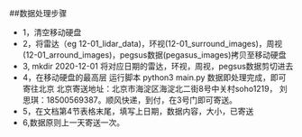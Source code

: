 ##数据处理步骤
+ 1，清空移动硬盘
+ 2，将雷达（eg 12-01_lidar_data)，环视(12-01_surround_images)，周视(12-01_arround_images)，pegsus数据(pegasus_images)拷贝至移动硬盘
+ 3, mkdir 2020-12-01 将对应日期的雷达，环视，周视，pegsus数据剪切进去
+ 4，在移动硬盘的最高层 运行脚本 
	python3 main.py
   数据即处理完成，即可寄往北京
   北京寄送地址：北京市海淀区海淀北二街8号中关村soho1219， 刘思琪：18500569387。顺风快递，到付，在3号门即可寄送。
+ 5，在文档第4节表格末尾，填写上日期，数据内容，大小，已寄送
+ 6,数据原则上一天寄送一次。
 

